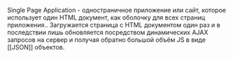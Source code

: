 Single Page Application - одностраничное приложение или сайт, которое использует один HTML документ, как оболочку для всех страниц приложения.. Загружается страница с HTML документом один раз и в последствии лишь обновляется посредством динамических AJAX запросов на сервер и получая обратно большой объём JS в виде [[JSON]] объектов.